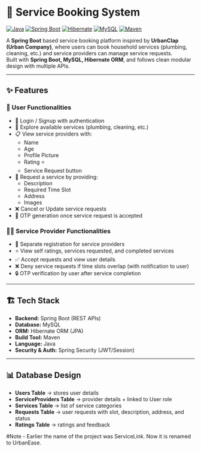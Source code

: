 # 🏡 Service Booking System 

[![Java](https://img.shields.io/badge/Java-17-blue?logo=java&logoColor=white)](https://www.oracle.com/java/)
[![Spring Boot](https://img.shields.io/badge/Spring%20Boot-3.0-green?logo=springboot)](https://spring.io/projects/spring-boot)
[![Hibernate](https://img.shields.io/badge/Hibernate-ORM-orange?logo=hibernate)](https://hibernate.org/)
[![MySQL](https://img.shields.io/badge/MySQL-Database-blue?logo=mysql)](https://www.mysql.com/)
[![Maven](https://img.shields.io/badge/Maven-Build-red?logo=apachemaven)](https://maven.apache.org/)

A **Spring Boot** based service booking platform inspired by **UrbanClap (Urban Company)**, where users can book household services (plumbing, cleaning, etc.) and service providers can manage service requests.  
Built with **Spring Boot, MySQL, Hibernate ORM**, and follows clean modular design with multiple APIs.

---

## ✨ Features

### 👤 User Functionalities
- 🔑 Login / Signup with authentication
- 🔎 Explore available services (plumbing, cleaning, etc.)
- 📋 View service providers with:
  - Name
  - Age
  - Profile Picture
  - Rating ⭐
  - Service Request button
- 📝 Request a service by providing:
  - Description
  - Required Time Slot
  - Address
  - Images
- ❌ Cancel or Update service requests
- 🔐 OTP generation once service request is accepted

### 🧑‍🔧 Service Provider Functionalities
- 📝 Separate registration for service providers
- ⭐ View self ratings, services requested, and completed services
- ✅ Accept requests and view user details
- ❌ Deny service requests if time slots overlap (with notification to user)
- 🔒 OTP verification by user after service completion

---

## 🏗️ Tech Stack

- **Backend:** Spring Boot (REST APIs)
- **Database:** MySQL
- **ORM:** Hibernate ORM (JPA)
- **Build Tool:** Maven
- **Language:** Java
- **Security & Auth:** Spring Security (JWT/Session) 

---

## 📊 Database Design 

- **Users Table** → stores user details  
- **ServiceProviders Table** → provider details + linked to User role  
- **Services Table** → list of service categories  
- **Requests Table** → user requests with slot, description, address, and status  
- **Ratings Table** → ratings and feedback  

#Note - Earlier the name of the project was ServiceLink. Now it is renamed to UrbanEase.
